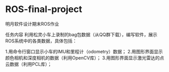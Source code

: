 # ROS-final-project
明月软件设计期末ROS作业

任务内容
利用松灵小车上录制的bag包数据（从QQ群下载），编写软件，展示ROS系统中的各类数据，具体包括：

1.用命令行窗口显示小车的IMU和里程计（odometry）数据；
2.用图形界面显示颜色相机和深度相机的数据（利用OpenCV库）；
3.用图形界面显示激光雷达的点云数据（利用PCL库）；
